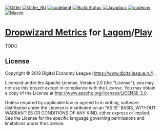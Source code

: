 [![Gitter](https://img.shields.io/badge/chat-gitter-purple.svg)](https://gitter.im/taymyr/taymyr)
[![Gitter_RU](https://img.shields.io/badge/chat-russian%20channel-purple.svg)](https://gitter.im/taymyr/taymyr_ru)
[![codebeat](https://codebeat.co/badges/59cdf87f-c78d-4e68-a34f-6ba220485deb)](https://codebeat.co/projects/github-com-taymyr-lagom-metrics-java-develop)
[![Build Status](https://travis-ci.org/taymyr/lagom-metrics-java.svg?branch=develop)](https://travis-ci.org/taymyr/lagom-metrics-java)
[![Javadocs](https://www.javadoc.io/badge/org.taymyr.lagom/lagom-metrics-java.svg)](https://www.javadoc.io/doc/org.taymyr.lagom/lagom-metrics-java)
[![codecov](https://codecov.io/gh/taymyr/lagom-metrics-java/branch/develop/graph/badge.svg)](https://codecov.io/gh/taymyr/lagom-metrics-java)
[![Maven](https://img.shields.io/maven-central/v/org.taymyr.lagom/lagom-metrics-java.svg)](https://search.maven.org/search?q=a:lagom-metrics-java%20AND%20g:org.taymyr.lagom)

# [Dropwizard Metrics](https://metrics.dropwizard.io) for [Lagom](https://www.lagomframework.com)/[Play](https://playframework.com)

TODO

## License

Copyright © 2018 Digital Economy League (https://www.digitalleague.ru/).

Licensed under the Apache License, Version 2.0 (the "License"); you may not use this project except in compliance with the License. You may obtain a copy of the License at http://www.apache.org/licenses/LICENSE-2.0.

Unless required by applicable law or agreed to in writing, software distributed under the License is distributed on an "AS IS" BASIS, WITHOUT WARRANTIES OR CONDITIONS OF ANY KIND, either express or implied. See the License for the specific language governing permissions and limitations under the License.

